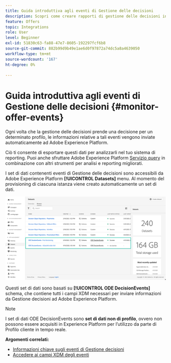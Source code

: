 ```yaml
---
title: Guida introduttiva agli eventi di Gestione delle decisioni
description: Scopri come creare rapporti di gestione delle decisioni in Adobe Experience Platform.
feature: Offers
topic: Integrations
role: User
level: Beginner
exl-id: 51830c63-fa88-47e7-8605-192297fcf6b8
source-git-commit: 882b99d9b49e1ae6d0f97872a74dc5a8a4639050
workflow-type: tm+mt
source-wordcount: '167'
ht-degree: 0%

---
```


# Guida introduttiva agli eventi di Gestione delle decisioni {#monitor-offer-events}

Ogni volta che la gestione delle decisioni prende una decisione per un determinato profilo, le informazioni relative a tali eventi vengono inviate automaticamente ad Adobe Experience Platform.

Ciò ti consente di esportare questi dati per analizzarli nel tuo sistema di reporting. Puoi anche sfruttare Adobe Experience Platform [Servizio query](https://experienceleague.adobe.com/docs/experience-platform/query/home.html) in combinazione con altri strumenti per analisi e reporting migliorati.

I set di dati contenenti eventi di Gestione delle decisioni sono accessibili da Adobe Experience Platform **[!UICONTROL Datasets]** menu. Al momento del provisioning di ciascuna istanza viene creato automaticamente un set di dati.

![](../assets/events-datasets-list.png)

Questi set di dati sono basati su **[!UICONTROL ODE DecisionEvents]** schema, che contiene tutti i campi XDM necessari per inviare informazioni da Gestione decisioni ad Adobe Experience Platform.

>[!NOTE]
>
>I set di dati ODE DecisionEvents sono **set di dati non di profilo**, ovvero non possono essere acquisiti in Experience Platform per l’utilizzo da parte di Profilo cliente in tempo reale.

**Argomenti correlati:**

* [Informazioni chiave sugli eventi di Gestione decisioni](../reports/key-information.md)
* [Accedere ai campi XDM degli eventi](../reports/xdm-fields.md)
